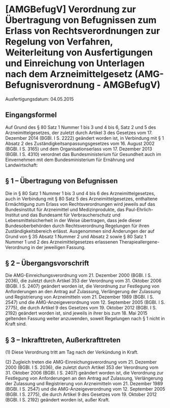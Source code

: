 # [AMGBefugV] Verordnung zur Übertragung von Befugnissen zum Erlass von Rechtsverordnungen zur Regelung von Verfahren, Weiterleitung von Ausfertigungen und Einreichung von Unterlagen nach dem Arzneimittelgesetz  (AMG-Befugnisverordnung - AMGBefugV)

Ausfertigungsdatum: 04.05.2015

 

## Eingangsformel

Auf Grund des § 80 Satz 1 Nummer 1 bis 3 und 4 bis 6, Satz 2 und 5 des Arzneimittelgesetzes, der zuletzt durch Artikel 3 des Gesetzes vom 17. Dezember 2014 (BGBl. I S. 2222) geändert worden ist, in Verbindung mit § 1 Absatz 2 des Zuständigkeitsanpassungsgesetzes vom 16. August 2002 (BGBl. I S. 3165) und dem Organisationserlass vom 17. Dezember 2013 (BGBl. I S. 4310) verordnet das Bundesministerium für Gesundheit auch im Einvernehmen mit dem Bundesministerium für Ernährung und Landwirtschaft:


## § 1 – Übertragung von Befugnissen

Die in § 80 Satz 1 Nummer 1 bis 3 und 4 bis 6 des Arzneimittelgesetzes, auch in Verbindung mit § 80 Satz 5 des Arzneimittelgesetzes, enthaltene Ermächtigung zum Erlass von Rechtsverordnungen wird jeweils auf das Bundesinstitut für Arzneimittel und Medizinprodukte, das Paul-Ehrlich-Institut und das Bundesamt für Verbraucherschutz und Lebensmittelsicherheit in der Weise übertragen, dass jede dieser Bundesoberbehörden durch Rechtsverordnung Regelungen für ihren Zuständigkeitsbereich erlässt. Ausgenommen sind Änderungen der auf Grund von § 35 Absatz 1 Nummer 2 und Absatz 2 sowie § 80 Satz 1 Nummer 1 und 2 des Arzneimittelgesetzes erlassenen Therapieallergene-Verordnung in der jeweiligen Fassung.


## § 2 – Übergangsvorschrift

Die AMG-Einreichungsverordnung vom 21. Dezember 2000 (BGBl. I S. 2036), die zuletzt durch Artikel 353 der Verordnung vom 31. Oktober 2006 (BGBl. I S. 2407) geändert worden ist, die Verordnung zur Festlegung von Anforderungen an den Antrag auf Zulassung, Verlängerung der Zulassung und Registrierung von Arzneimitteln vom 21. Dezember 1989 (BGBl. I S. 2547) und die AMG-Anzeigeverordnung vom 12. September 2005 (BGBl. I S. 2775), die durch Artikel 9 des Gesetzes vom 19. Oktober 2012 (BGBl. I S. 2192) geändert worden ist, sind jeweils in ihrer bis zum 18. Mai 2015 geltenden Fassung weiter anzuwenden, soweit Regelungen nach § 1 nicht in Kraft sind.


## § 3 – Inkrafttreten, Außerkrafttreten

(1) Diese Verordnung tritt am Tag nach der Verkündung in Kraft.

(2) Zugleich treten die AMG-Einreichungsverordnung vom 21. Dezember 2000 (BGBl. I S. 2036), die zuletzt durch Artikel 353 der Verordnung vom 31. Oktober 2006 (BGBl. I S. 2407) geändert worden ist, die Verordnung zur Festlegung von Anforderungen an den Antrag auf Zulassung, Verlängerung der Zulassung und Registrierung von Arzneimitteln vom 21. Dezember 1989 (BGBl. I S. 2547) und die AMG-Anzeigeverordnung vom 12. September 2005 (BGBl. I S. 2775), die durch Artikel 9 des Gesetzes vom 19. Oktober 2012 (BGBl. I S. 2192) geändert worden ist, außer Kraft.
